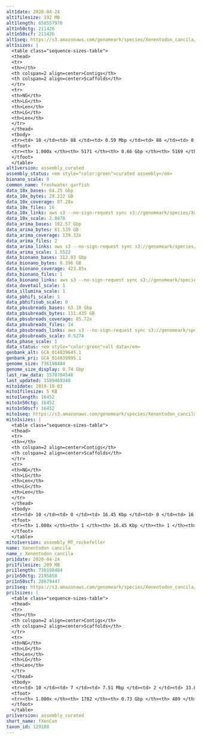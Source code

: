 ```yaml
---
alt1date: 2020-04-24
alt1filesize: 192 MB
alt1length: 658557970
alt1n50ctg: 211426
alt1n50scf: 211426
alt1seq: https://s3.amazonaws.com/genomeark/species/Xenentodon_cancila/fXenCan1/assembly_curated/fXenCan1.alt.cur.20200424.fasta.gz
alt1sizes: |
  <table class="sequence-sizes-table">
  <thead>
  <tr>
  <th></th>
  <th colspan=2 align=center>Contigs</th>
  <th colspan=2 align=center>Scaffolds</th>
  </tr>
  <tr>
  <th>NG</th>
  <th>LG</th>
  <th>Len</th>
  <th>LG</th>
  <th>Len</th>
  </tr>
  </thead>
  <tbody>
  <tr><td> 10 </td><td> 88 </td><td> 0.59 Mbp </td><td> 88 </td><td> 0.59 Mbp </td></tr>  <tr><td> 20 </td><td> 217 </td><td> 0.45 Mbp </td><td> 217 </td><td> 0.45 Mbp </td></tr>  <tr><td> 30 </td><td> 386 </td><td> 0.34 Mbp </td><td> 386 </td><td> 0.34 Mbp </td></tr>  <tr><td> 40 </td><td> 604 </td><td> 0.27 Mbp </td><td> 604 </td><td> 0.27 Mbp </td></tr>  <tr style="background-color:#cccccc;"><td> 50 </td><td> 881 </td><td> 0.21 Mbp </td><td> 881 </td><td> 0.21 Mbp </td></tr>  <tr><td> 60 </td><td> 1233 </td><td> 0.17 Mbp </td><td> 1233 </td><td> 0.17 Mbp </td></tr>  <tr><td> 70 </td><td> 1682 </td><td> 0.13 Mbp </td><td> 1682 </td><td> 0.13 Mbp </td></tr>  <tr><td> 80 </td><td> 2274 </td><td> 95.97 Kbp </td><td> 2274 </td><td> 95.97 Kbp </td></tr>  <tr><td> 90 </td><td> 3138 </td><td> 59.77 Kbp </td><td> 3137 </td><td> 59.88 Kbp </td></tr>  <tr><td> 100 </td><td> 5170 </td><td> 265  bp </td><td> 5168 </td><td> 265  bp </td></tr>  </tbody>
  <tfoot>
  <tr><th> 1.000x </th><th> 5171 </th><th> 0.66 Gbp </th><th> 5169 </th><th> 0.66 Gbp </th></tr>
  </tfoot>
  </table>
alt1version: assembly_curated
assembly_status: <em style="color:green">curated assembly</em>
bionano_scale: 0
common_name: freshwater garfish
data_10x_bases: 64.25 Gbp
data_10x_bytes: 29.222 GB
data_10x_coverage: 87.28x
data_10x_files: 16
data_10x_links: aws s3 --no-sign-request sync s3://genomeark/species/Xenentodon_cancila/fXenCan1/genomic_data/10x/ .<br>
data_10x_scale: 2.0478
data_arima_bases: 102.57 Gbp
data_arima_bytes: 61.539 GB
data_arima_coverage: 139.32x
data_arima_files: 2
data_arima_links: aws s3 --no-sign-request sync s3://genomeark/species/Xenentodon_cancila/fXenCan1/genomic_data/arima/ .<br>
data_arima_scale: 1.5522
data_bionano_bases: 312.03 Gbp
data_bionano_bytes: 0.396 GB
data_bionano_coverage: 423.85x
data_bionano_files: 1
data_bionano_links: aws s3 --no-sign-request sync s3://genomeark/species/Xenentodon_cancila/fXenCan1/genomic_data/bionano/ .<br>
data_dovetail_scale: 1
data_illumina_scale: 1
data_pbhifi_scale: 1
data_pbhifisub_scale: 0
data_pbsubreads_bases: 63.10 Gbp
data_pbsubreads_bytes: 111.435 GB
data_pbsubreads_coverage: 85.72x
data_pbsubreads_files: 14
data_pbsubreads_links: aws s3 --no-sign-request sync s3://genomeark/species/Xenentodon_cancila/fXenCan1/genomic_data/pacbio/ . --exclude "*ccs*bam*"<br>
data_pbsubreads_scale: 0.5274
data_phase_scale: 1
data_status: <em style="color:green">all data</em>
genbank_alt: GCA_014839645.1
genbank_pri: GCA_014839995.1
genome_size: 736198484
genome_size_display: 0.74 Gbp
last_raw_data: 1570704548
last_updated: 1589469348
mito1date: 2019-10-03
mito1filesize: 5 KB
mito1length: 16452
mito1n50ctg: 16452
mito1n50scf: 16452
mito1seq: https://s3.amazonaws.com/genomeark/species/Xenentodon_cancila/fXenCan1/assembly_MT_rockefeller/fXenCan1.MT.20191003.fasta.gz
mito1sizes: |
  <table class="sequence-sizes-table">
  <thead>
  <tr>
  <th></th>
  <th colspan=2 align=center>Contigs</th>
  <th colspan=2 align=center>Scaffolds</th>
  </tr>
  <tr>
  <th>NG</th>
  <th>LG</th>
  <th>Len</th>
  <th>LG</th>
  <th>Len</th>
  </tr>
  </thead>
  <tbody>
  <tr><td> 10 </td><td> 0 </td><td> 16.45 Kbp </td><td> 0 </td><td> 16.45 Kbp </td></tr>  <tr><td> 20 </td><td> 0 </td><td> 16.45 Kbp </td><td> 0 </td><td> 16.45 Kbp </td></tr>  <tr><td> 30 </td><td> 0 </td><td> 16.45 Kbp </td><td> 0 </td><td> 16.45 Kbp </td></tr>  <tr><td> 40 </td><td> 0 </td><td> 16.45 Kbp </td><td> 0 </td><td> 16.45 Kbp </td></tr>  <tr style="background-color:#cccccc;"><td> 50 </td><td> 0 </td><td style="background-color:#ff8888;"> 16.45 Kbp </td><td> 0 </td><td style="background-color:#ff8888;"> 16.45 Kbp </td></tr>  <tr><td> 60 </td><td> 0 </td><td> 16.45 Kbp </td><td> 0 </td><td> 16.45 Kbp </td></tr>  <tr><td> 70 </td><td> 0 </td><td> 16.45 Kbp </td><td> 0 </td><td> 16.45 Kbp </td></tr>  <tr><td> 80 </td><td> 0 </td><td> 16.45 Kbp </td><td> 0 </td><td> 16.45 Kbp </td></tr>  <tr><td> 90 </td><td> 0 </td><td> 16.45 Kbp </td><td> 0 </td><td> 16.45 Kbp </td></tr>  <tr><td> 100 </td><td> 0 </td><td> 16.45 Kbp </td><td> 0 </td><td> 16.45 Kbp </td></tr>  </tbody>
  <tfoot>
  <tr><th> 1.000x </th><th> 1 </th><th> 16.45 Kbp </th><th> 1 </th><th> 16.45 Kbp </th></tr>
  </tfoot>
  </table>
mito1version: assembly_MT_rockefeller
name: Xenentodon cancila
name_: Xenentodon_cancila
pri1date: 2020-04-24
pri1filesize: 209 MB
pri1length: 736198484
pri1n50ctg: 2195850
pri1n50scf: 28679447
pri1seq: https://s3.amazonaws.com/genomeark/species/Xenentodon_cancila/fXenCan1/assembly_curated/fXenCan1.pri.cur.20200424.fasta.gz
pri1sizes: |
  <table class="sequence-sizes-table">
  <thead>
  <tr>
  <th></th>
  <th colspan=2 align=center>Contigs</th>
  <th colspan=2 align=center>Scaffolds</th>
  </tr>
  <tr>
  <th>NG</th>
  <th>LG</th>
  <th>Len</th>
  <th>LG</th>
  <th>Len</th>
  </tr>
  </thead>
  <tbody>
  <tr><td> 10 </td><td> 7 </td><td> 7.51 Mbp </td><td> 2 </td><td> 33.84 Mbp </td></tr>  <tr><td> 20 </td><td> 19 </td><td> 5.61 Mbp </td><td> 4 </td><td> 33.16 Mbp </td></tr>  <tr><td> 30 </td><td> 33 </td><td> 4.28 Mbp </td><td> 6 </td><td> 32.45 Mbp </td></tr>  <tr><td> 40 </td><td> 54 </td><td> 3.09 Mbp </td><td> 8 </td><td> 31.16 Mbp </td></tr>  <tr style="background-color:#cccccc;"><td> 50 </td><td> 82 </td><td style="background-color:#88ff88;"> 2.20 Mbp </td><td> 11 </td><td style="background-color:#88ff88;"> 28.68 Mbp </td></tr>  <tr><td> 60 </td><td> 123 </td><td> 1.45 Mbp </td><td> 13 </td><td> 28.28 Mbp </td></tr>  <tr><td> 70 </td><td> 188 </td><td> 0.89 Mbp </td><td> 16 </td><td> 27.89 Mbp </td></tr>  <tr><td> 80 </td><td> 309 </td><td> 0.40 Mbp </td><td> 19 </td><td> 26.42 Mbp </td></tr>  <tr><td> 90 </td><td> 595 </td><td> 0.16 Mbp </td><td> 21 </td><td> 26.01 Mbp </td></tr>  <tr><td> 100 </td><td> 1781 </td><td> 19  bp </td><td> 408 </td><td> 12.32 Kbp </td></tr>  </tbody>
  <tfoot>
  <tr><th> 1.000x </th><th> 1782 </th><th> 0.73 Gbp </th><th> 409 </th><th> 0.74 Gbp </th></tr>
  </tfoot>
  </table>
pri1version: assembly_curated
short_name: fXenCan
taxon_id: 129108
---
```

